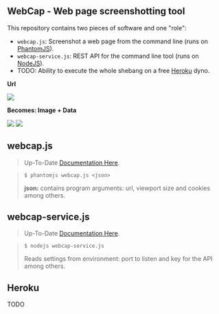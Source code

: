 ## WebCap - Web page screenshotting tool

This repository contains two pieces of software and one "role":

* `webcap.js`: Screenshot a web page from the command line (runs on [PhantomJS](http://phantomjs.org/)).
* `webcap-service.js`: REST API for the command line tool (runs on [NodeJS](http://nodejs.org/)).
* TODO: Ability to execute the whole shebang on a free [Heroku](https://www.heroku.com/) dyno.

**Url**  

![](https://bitbucket.org/gima/webcap/raw/master/gfx/url.png)

**Becomes: Image + Data**

![](https://bitbucket.org/gima/webcap/raw/master/gfx/urlcap.png) ![](https://bitbucket.org/gima/webcap/raw/master/gfx/data.png)

## webcap.js

> Up-To-Date [Documentation Here](https://bitbucket.org/gima/webcap/src/master/src/webcap.js).

>     $ phantomjs webcap.js <json>
> **json:** contains program arguments: url, viewport size and cookies among others.

## webcap-service.js

> Up-To-Date [Documentation Here](https://bitbucket.org/gima/webcap/src/master/src/webcap-service.js).

>     $ nodejs webcap-service.js
> Reads settings from environment: port to listen and key for the API among others.

## Heroku

TODO
